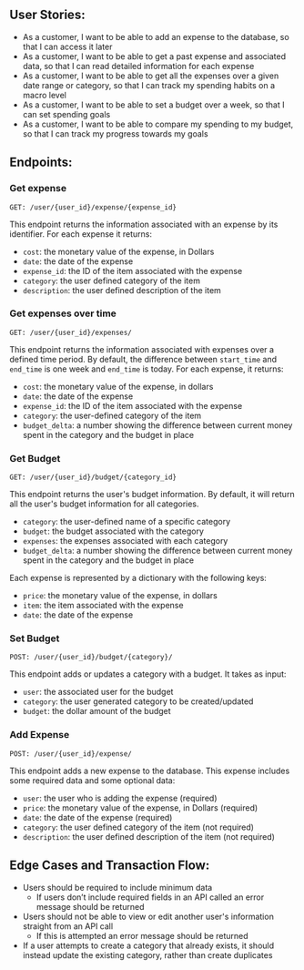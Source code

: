 
## User Stories:

- As a customer, I want to be able to add an expense to the database, so that I can access it later
- As a customer, I want to be able to get a past expense and associated data, so that I can read detailed information for each expense
- As a customer, I want to be able to get all the expenses over a given date range or category, so that I can track my spending habits on a macro level
- As a customer, I want to be able to set a budget over a week, so that I can set spending goals
- As a customer, I want to be able to compare my spending to my budget, so that I can track my progress towards my goals

## Endpoints:

### Get expense
`GET: /user/{user_id}/expense/{expense_id}`

This endpoint returns the information associated with an expense by its identifier. For each expense it returns:

- `cost`: the monetary value of the expense, in Dollars
- `date`: the date of the expense
- `expense_id`: the ID of the item associated with the expense
- `category`: the user defined category of the item
- `description`: the user defined description of the item

### Get expenses over time
`GET: /user/{user_id}/expenses/`

This endpoint returns the information associated with expenses over a defined time period. By default, the difference between `start_time` and `end_time` is one week and `end_time` is today. For each expense, it returns:

- `cost`: the monetary value of the expense, in dollars
- `date`: the date of the expense
- `expense_id`: the ID of the item associated with the expense
- `category`: the user-defined category of the item
- `budget_delta`: a number showing the difference between current money spent in the category and the budget in place

### Get Budget
`GET: /user/{user_id}/budget/{category_id}`

This endpoint returns the user's budget information. By default, it will return all the user's budget information for all categories.

- `category`: the user-defined name of a specific category
- `budget`: the budget associated with the category
- `expenses`: the expenses associated with each category
- `budget_delta`: a number showing the difference between current money spent in the category and the budget in place

Each expense is represented by a dictionary with the following keys:

- `price`: the monetary value of the expense, in dollars
- `item`: the item associated with the expense
- `date`: the date of the expense

### Set Budget
`POST: /user/{user_id}/budget/{category}/`

This endpoint adds or updates a category with a budget. It takes as input:

- `user`: the associated user for the budget
- `category`: the user generated category to be created/updated
- `budget`: the dollar amount of the budget

### Add Expense
`POST: /user/{user_id}/expense/`

This endpoint adds a new expense to the database. This expense includes some required data and some optional data:

- `user`: the user who is adding the expense (required)
- `price`: the monetary value of the expense, in Dollars (required)
- `date`: the date of the expense (required)
- `category`: the user defined category of the item (not required)
- `description`: the user defined description of the item (not required)

## Edge Cases and Transaction Flow:

- Users should be required to include minimum data
  - If users don’t include required fields in an API called an error message should be returned
- Users should not be able to view or edit another user's information straight from an API call
  - If this is attempted an error message should be returned
- If a user attempts to create a category that already exists, it should instead update the existing category, rather than create duplicates
